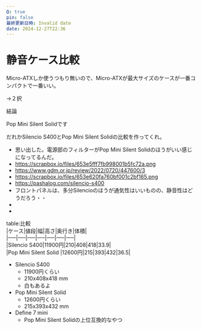 ```yaml
---
Q: true
pin: false
最終更新日時: Invalid date
date: 2024-12-27T22:36
---
```

# 静音ケース比較

Micro-ATXしか使うつもり無いので、Micro-ATXが最大サイズのケースが一番コンパクトで一番いい。

→２択

結論

Pop Mini Silent Solidです

だれかSilencio S400とPop Mini Silent Solidの比較を作ってくれ。

- 思い出した。電源部のフィルターがPop Mini Silent Solidのほうがいい感じになってるんだ。  
- https://scrapbox.io/files/653e5fff7fb998001b5fc72a.png  
- https://www.gdm.or.jp/review/2022/0720/447600/3  
- https://scrapbox.io/files/653e620fa760bf001c2bf165.png  
- https://pashalog.com/silencio-s400  
- フロントパネルは、多分Silencioのほうが通気性はいいものの、静音性はどうだろう・・  
-  
-  

table:比較  
|ケース|値段|幅|高さ|奥行き|体積|  
|—–|—–|—–|—–|—–|—–|—–|  
|Silencio S400|11900円|210|408|418|33.9|  
|Pop Mini Silent Solid |12600円|215|393|432|36.5|  

- Silencio S400
    - 11900円くらい
    - 210x408x418 mm
    - 白もあるよ
- Pop Mini Silent Solid
    - 12600円くらい
    - 215x393x432 mm
- Define 7 mini
    - Pop Mini Silent Solidの上位互換的なやつ